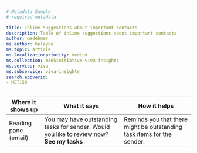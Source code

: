 ```yaml
---
# Metadata Sample
# required metadata

title: Inline suggestions about important contacts
description: Table of inline suggestions about important contacts 
author: madehmer
ms.author: helayne
ms.topic: article
ms.localizationpriority: medium 
ms.collection: m365initiative-viva-insights 
ms.service: viva 
ms.subservice: viva-insights 
search.appverid: 
- MET150 
---
```


| Where it shows up | What it says | How it helps |
|------|-------|---------|
| Reading pane (email) | You may have outstanding tasks for sender. Would you like to review now? **See my tasks** | Reminds you that there might be outstanding task items for the sender. |
